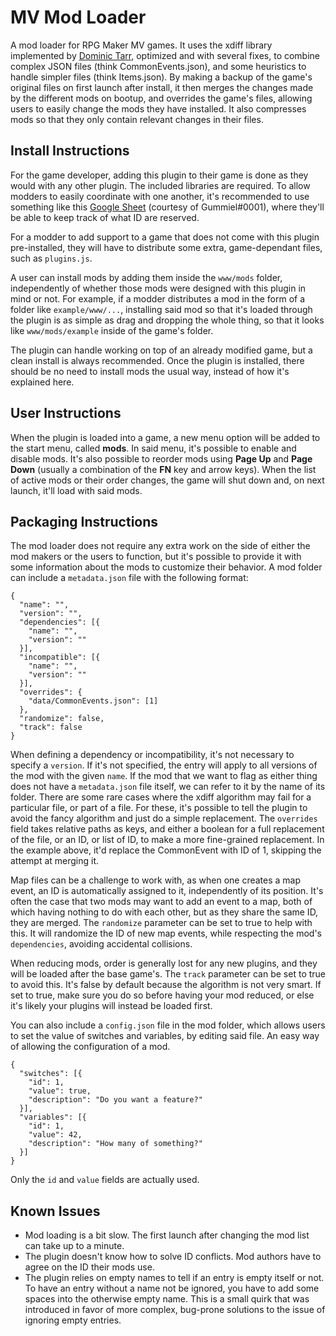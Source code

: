 # MV Mod Loader
A mod loader for RPG Maker MV games. It uses the xdiff library implemented by [Dominic Tarr](https://github.com/dominictarr), optimized and with several fixes, to combine complex JSON files (think CommonEvents.json), and some heuristics to handle simpler files (think Items.json). By making a backup of the game's original files on first launch after install, it then merges the changes made by the different mods on bootup, and overrides the game's files, allowing users to easily change the mods they have installed. It also compresses mods so that they only contain relevant changes in their files.

## Install Instructions
For the game developer, adding this plugin to their game is done as they would with any other plugin. The included libraries are required. To allow modders to easily coordinate with one another, it's recommended to use something like this [Google Sheet](https://docs.google.com/spreadsheets/d/15YZfWihvax0tU8Hzte8y-wU1b83DBtJDsY7YADFiCTw/edit?usp=sharing) (courtesy of Gummiel#0001), where they'll be able to keep track of what ID are reserved.

For a modder to add support to a game that does not come with this plugin pre-installed, they will have to distribute some extra, game-dependant files, such as `plugins.js`.

A user can install mods by adding them inside the `www/mods` folder, independently of whether those mods were designed with this plugin in mind or not. For example, if a modder distributes a mod in the form of a folder like `example/www/...`, installing said mod so that it's loaded through the plugin is as simple as drag and dropping the whole thing, so that it looks like `www/mods/example` inside of the game's folder.

The plugin can handle working on top of an already modified game, but a clean install is always recommended. Once the plugin is installed, there should be no need to install mods the usual way, instead of how it's explained here.

## User Instructions
When the plugin is loaded into a game, a new menu option will be added to the start menu, called **mods**. In said menu, it's possible to enable and disable mods. It's also possible to reorder mods using **Page Up** and **Page Down** (usually a combination of the **FN** key and arrow keys). When the list of active mods or their order changes, the game will shut down and, on next launch, it'll load with said mods.

## Packaging Instructions
The mod loader does not require any extra work on the side of either the mod makers or the users to function, but it's possible to provide it with some information about the mods to customize their behavior. A mod folder can include a `metadata.json` file with the following format:
```
{
  "name": "",
  "version": "",
  "dependencies": [{
    "name": "",
    "version": ""
  }],
  "incompatible": [{
    "name": "",
    "version": ""
  }],
  "overrides": {
    "data/CommonEvents.json": [1]
  },
  "randomize": false,
  "track": false
}
```
When defining a dependency or incompatibility, it's not necessary to specify a `version`. If it's not specified, the entry will apply to all versions of the mod with the given `name`. If the mod that we want to flag as either thing does not have a `metadata.json` file itself, we can refer to it by the name of its folder. There are some rare cases where the xdiff algorithm may fail for a particular file, or part of a file. For these, it's possible to tell the plugin to avoid the fancy algorithm and just do a simple replacement. The `overrides` field takes relative paths as keys, and either a boolean for a full replacement of the file, or an ID, or list of ID, to make a more fine-grained replacement. In the example above, it'd replace the CommonEvent with ID of 1, skipping the attempt at merging it.

Map files can be a challenge to work with, as when one creates a map event, an ID is automatically assigned to it, independently of its position. It's often the case that two mods may want to add an event to a map, both of which having nothing to do with each other, but as they share the same ID, they are merged. The `randomize` parameter can be set to true to help with this. It will randomize the ID of new map events, while respecting the mod's `dependencies`, avoiding accidental collisions.

When reducing mods, order is generally lost for any new plugins, and they will be loaded after the base game's. The `track` parameter can be set to true to avoid this. It's false by default because the algorithm is not very smart. If set to true, make sure you do so before having your mod reduced, or else it's likely your plugins will instead be loaded first.

You can also include a `config.json` file in the mod folder, which allows users to set the value of switches and variables, by editing said file. An easy way of allowing the configuration of a mod.
```
{
  "switches": [{
    "id": 1,
    "value": true,
    "description": "Do you want a feature?"
  }],
  "variables": [{
    "id": 1,
    "value": 42,
    "description": "How many of something?"
  }]
}
```
Only the `id` and `value` fields are actually used.
## Known Issues
- Mod loading is a bit slow. The first launch after changing the mod list can take up to a minute.
- The plugin doesn't know how to solve ID conflicts. Mod authors have to agree on the ID their mods use.
- The plugin relies on empty names to tell if an entry is empty itself or not. To have an entry without a name not be ignored, you have to add some spaces into the otherwise empty name. This is a small quirk that was introduced in favor of more complex, bug-prone solutions to the issue of ignoring empty entries.
